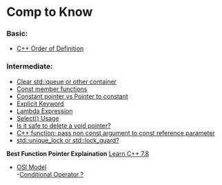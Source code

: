 # Comp to Know

### Basic:
- [C++ Order of Definition](https://stackoverflow.com/questions/2133250/x-does-not-name-a-type-error-in-c)<br>
### Intermediate:
- [Clear std::queue or other container](https://github.com/MingruiZhangW/Useful-Function-Database/blob/master/Comp%20to%20Know/Clear_std::queue.md)<br>
- [Const member functions](https://github.com/MingruiZhangW/Useful-Function-Database/blob/master/Comp%20to%20Know/Const%20member%20functions%20in%20C%2B%2B.md)<br>
- [Constant pointer vs Pointer to constant](https://github.com/MingruiZhangW/Useful-Function-Database/blob/master/Comp%20to%20Know/Constant_pointer_vs_pointer_to_const.md)<br>
- [Explicit Keyword](https://drive.google.com/open?id=1SgI5uVEQNXnk_8LhMSCDR5HVvoJ-GQxSfRc9mqVr_z0)<br>
- [Lambda Expression](https://drive.google.com/open?id=1vcgD99RtXAhN9gaVsGe7ueGiao-EZZYHd5ojxIqGGzs)<br>
- [Select() Usage](https://drive.google.com/open?id=1TI29UiUzfKljZbGLpQOlep2i0gTgtknrucborCGvq5k)<br>
- [Is it safe to delete a void pointer?](https://stackoverflow.com/questions/941832/is-it-safe-to-delete-a-void-pointer)<br>
- [C++ function: pass non const argument to const reference parameter](https://github.com/MingruiZhangW/Useful-Function-Database/blob/master/Comp%20to%20Know/c%2B%2B%20function:%20pass%20non%20const%20argument%20to%20const%20reference%20parameter.md)<br>
- [std::unique_lock or std::lock_guard?](https://github.com/MingruiZhangW/Useful-Function-Database/blob/master/Comp%20to%20Know/std::unique_lock%3Cstd::mutex%3E%20or%20std::lock_guard%3Cstd::mutex%3E%3F.md)<br>

**Best Function Pointer Explaination**
[Learn C++ 7.8](https://www.learncpp.com/cpp-tutorial/78-function-pointers/)<br>

- [OSI Model](https://www.cloudflare.com/learning/ddos/glossary/open-systems-interconnection-model-osi/)<br>
-[Conditional Operator ?](https://github.com/MingruiZhangW/Useful-Function-Database/blob/master/Comp%20to%20Know/Conditional%20Operator%20%3F.md)<br>
